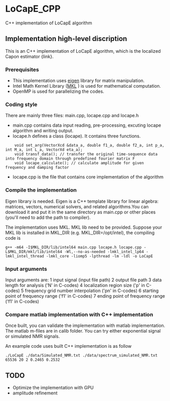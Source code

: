 # LoCapE_CPP
C++ implementation of LoCapE algorithm


## Implementation high-level discription

This is an C++ implementation of LoCapE algorithm, which is the localized Capon estimator {link}.  

### Prerequisites

* This implementation uses [eigen](http://eigen.tuxfamily.org/index.php?title=Main_Page) library for matrix manipulation. 
* Intel Math Kernel Library ([MKL](https://software.intel.com/en-us/mkl) ) is used for mathematical computation. 
* OpenMP is used for parallelizing the codes.

### Coding style

There are mainly three files: main.cpp, locape.cpp and locape.h
* main.cpp contains data input reading, pre-processing, excuting locape algorithm and writing output.
* locape.h defines a class (locape). It contains three functions. 
```
    void set_arg(VectorXcd &data_a, double f1_a, double f2_a, int p_a, int M_a, int L_a, VectorXd eta_a);
    void transf_data(); // transfer the original time-sequence data into frequency domain through predefined fourier matrix F
    void locape_calculate(); // calculate amplitude for given frequency and damping factor
```
* locape.cpp is the file that contains core implementation of the algorithm


### Compile the implementation
Eigen library is needed. Eigen is a C++ template library for linear algebra: matrices, vectors, numerical solvers, and related algorithms.You can download it and put it in the same directory as main.cpp or other places (you'll need to add the path to compiler).


The implementation uses MKL. MKL lib need to be provided. Suppose your MKL lib is installed in MKL_DIR (e.g. MKL_DIR=/opt/intel), the compiling code is
```
g++ -m64 -I$MKL_DIR/lib/intel64 main.cpp locape.h locape.cpp -L$MKL_DIR/mkl/lib/intel64 -Wl,--no-as-needed -lmkl_intel_lp64 -lmkl_intel_thread -lmkl_core -liomp5 -lpthread -lm -ldl -o LoCapE
```


### Input arguments

Input arguments are:
1 input signal (input file path)
2 output file path
3 data length for analysis ('N' in C-codes)
4 localization region size ('p' in C-codes)
5 frequency grid number interpolation ('pn' in C-codes)
6 starting point of frequency range ('f1' in C-codes)
7 ending point of frequency range ('f1' in C-codes)

### Compare matlab implementation with C++ implementation

Once built, you can validate the implementation with matlab implementation. The matlab m-files are in calib folder. You can try either exponential signal or simulated NMR signals.

An example code uses built C++ implementation is as follow

```
./LoCapE ./data/Simulated_NMR.txt ./data/spectrum_simulated_NMR.txt 65536 20 2 0.2465 0.2532
```
## TODO
* Optimize the implementation with GPU
* amplitude refinement

